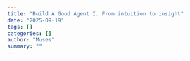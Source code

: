 ```yaml
---
title: "Build A Good Agent I. From intuition to insight"
date: "2025-09-19"
tags: []
categories: []
author: "Muses"
summary: ""
---
```


<p></p><p></p><p></p>